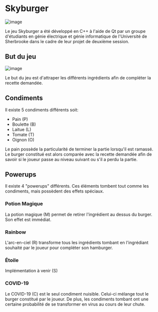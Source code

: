 # Skyburger
![image](https://user-images.githubusercontent.com/44242537/128113669-295a21ba-0dd7-4160-a5e4-638efb570cfb.png)

Le jeu Skyburger a été développé en C++ à l'aide de Qt par un groupe d'étudiants 
en génie électrique et génie informatique de l'Université de 
Sherbrooke dans le cadre de leur projet de deuxième session.

## But du jeu
![image](https://user-images.githubusercontent.com/44242537/128113978-a69a7070-0abe-48e4-a4f4-656d18fc140f.png)

Le but du jeu est d'attraper les différents ingrédients afin de compléter la
recette demandée.

## Condiments
Il existe 5 condiments différents soit:
* Pain (P)
* Boulette (B)
* Laitue (L)
* Tomate (T)
* Oignon (O)

Le pain possède la particularité de terminer la partie lorsqu'il est ramassé.
Le burger constitué est alors comparée avec la recette demandée afin de savoir si
le joueur passe au niveau suivant ou s'il a perdu la partie.

## Powerups
Il existe 4 "powerups" différents. Ces éléments tombent tout comme les condiments,
mais possèdent des effets spéciaux.

### Potion Magique
La potion magique (M) permet de retirer l'ingrédient au dessus du burger. Son effet est immédiat.

### Rainbow
L'arc-en-ciel (R) transforme tous les ingrédients tombant en l'ingrédiant souhaité
par le joueur pour compléter son hamburger.

### Étoile
Implémentation à venir (S)

### COVID-19
Le COVID-19 (C) est le seul condiment nuisible. Celui-ci mélange tout le burger constitué
par le joueur. De plus, les condiments tombant ont une certaine probabilité de se
transformer en virus au cours de leur chute.
